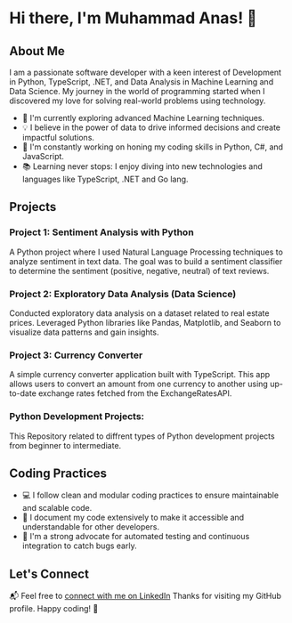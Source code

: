 # Hi there, I'm Muhammad Anas! 👋

## About Me

I am a passionate software developer with a keen interest of Development in Python, TypeScript, .NET, and Data Analysis in Machine Learning and Data Science. My journey in the world of programming started when I discovered my love for solving real-world problems using technology.

- 🌱 I'm currently exploring advanced Machine Learning techniques.
- 💡 I believe in the power of data to drive informed decisions and create impactful solutions.
- 🔭 I'm constantly working on honing my coding skills in Python, C#, and JavaScript.
- 📚 Learning never stops: I enjoy diving into new technologies and languages like TypeScript, .NET and Go lang.
## Projects

### Project 1: Sentiment Analysis with Python
A Python project where I used Natural Language Processing techniques to analyze sentiment in text data. The goal was to build a sentiment classifier to determine the sentiment (positive, negative, neutral) of text reviews.

### Project 2: Exploratory Data Analysis (Data Science)
Conducted exploratory data analysis on a dataset related to real estate prices. Leveraged Python libraries like Pandas, Matplotlib, and Seaborn to visualize data patterns and gain insights.

### Project 3: Currency Converter
A simple currency converter application built with TypeScript. This app allows users to convert an amount from one currency to another using up-to-date exchange rates fetched from the ExchangeRatesAPI.

### Python Development Projects:
This Repository related to diffrent types of Python development projects from beginner to intermediate.

## Coding Practices

- 💻 I follow clean and modular coding practices to ensure maintainable and scalable code.
- 📝 I document my code extensively to make it accessible and understandable for other developers.
- 🤖 I'm a strong advocate for automated testing and continuous integration to catch bugs early.

## Let's Connect

📬 Feel free to [connect with me on LinkedIn](https://www.linkedin.com/in/muhammad-anas-afzal-7aa18a23/)
Thanks for visiting my GitHub profile. Happy coding! 🚀

